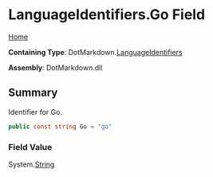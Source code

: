 # LanguageIdentifiers\.Go Field

[Home](../../../README.md)

**Containing Type**: DotMarkdown\.[LanguageIdentifiers](../README.md)

**Assembly**: DotMarkdown\.dll

## Summary

Identifier for Go\.

```csharp
public const string Go = "go"
```

### Field Value

System\.[String](https://docs.microsoft.com/en-us/dotnet/api/system.string)

